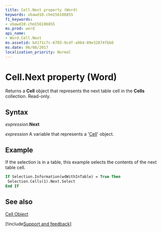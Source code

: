 ```yaml
---
title: Cell.Next property (Word)
keywords: vbawd10.chm156106855
f1_keywords:
- vbawd10.chm156106855
ms.prod: word
api_name:
- Word.Cell.Next
ms.assetid: b4171c7c-6703-9cdf-a964-09e32874fbb6
ms.date: 06/08/2017
localization_priority: Normal
---
```



# Cell.Next property (Word)

Returns a  **Cell** object that represents the next table cell in the **Cells** collection. Read-only.


## Syntax

_expression_.**Next**

 _expression_ A variable that represents a '[Cell](Word.Cell.md)' object.


## Example

If the selection is in a table, this example selects the contents of the next table cell.


```vb
If Selection.Information(wdWithInTable) = True Then 
 Selection.Cells(1).Next.Select 
End If
```


## See also


[Cell Object](Word.Cell.md)

[!include[Support and feedback](~/includes/feedback-boilerplate.md)]